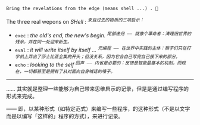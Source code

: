 

~~~ 
Bring the revelations from the edge (means shell ...) . 🦉
~~~

The three real wepons on *SHell* : <sup><kbd><var>来自过去的物质的三项启示：</var></kbd></sup>

- `exec` : *the old's end, the new's begin.* <sup><kbd><var>尾部递归 —— 就像个革命者：清理旧世界的残余，并在同一处迎来新生。</var></kbd></sup>
- `eval` : *it will write itself by itself ...* <sup><kbd><var>元编程 —— 在世界中实践的主体：猴子们只在打字机上弄出了莎士比亚全集的开头；但没关系，因为它会自己写完自己接下来的部分。</var></kbd></sup>
- `echo` : *looking to the self* <sup><kbd><var>回声 —— 内省是必要的：反馈是智能最基本的机制，而现在，一切都甚至是拥有了从对面向自身喊话的嗓子。</var></kbd></sup>

----

…… 其实就是整理一些能够为自己带来思维启示的记录，但是是通过编写程序的形式来完成。

 —— 即，以某种形式（如特定范式）来编写一些程序，的这种形式（不是以文字而是以编写「这样的」程序的方式），来进行记录。
